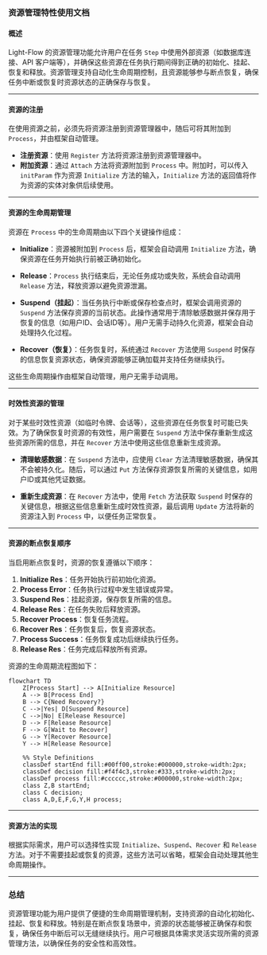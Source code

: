 ### 资源管理特性使用文档

#### 概述

Light-Flow 的资源管理功能允许用户在任务 `Step` 中使用外部资源（如数据库连接、API 客户端等），并确保这些资源在任务执行期间得到正确的初始化、挂起、恢复和释放。资源管理支持自动化生命周期控制，且资源能够参与断点恢复，确保任务中断或恢复时资源状态的正确保存与恢复。

---

#### 资源的注册

在使用资源之前，必须先将资源注册到资源管理器中，随后可将其附加到 `Process`，并由框架自动管理。

- **注册资源**：使用 `Register` 方法将资源注册到资源管理器中。
- **附加资源**：通过 `Attach` 方法将资源附加到 `Process` 中。附加时，可以传入 `initParam` 作为资源 `Initialize` 方法的输入，`Initialize` 方法的返回值将作为资源的实体对象供后续使用。

---

#### 资源的生命周期管理

资源在 `Process` 中的生命周期由以下四个关键操作组成：

- **Initialize**：资源被附加到 `Process` 后，框架会自动调用 `Initialize` 方法，确保资源在任务开始执行前被正确初始化。

- **Release**：`Process` 执行结束后，无论任务成功或失败，系统会自动调用 `Release` 方法，释放资源以避免资源泄漏。

- **Suspend（挂起）**：当任务执行中断或保存检查点时，框架会调用资源的 `Suspend` 方法保存资源的当前状态。此操作通常用于清除敏感数据并保存用于恢复的信息（如用户ID、会话ID等）。用户无需手动持久化资源，框架会自动处理持久化过程。

- **Recover（恢复）**：任务恢复时，系统通过 `Recover` 方法使用 `Suspend` 时保存的信息恢复资源状态，确保资源能够正确加载并支持任务继续执行。

这些生命周期操作由框架自动管理，用户无需手动调用。

---

#### 时效性资源的管理

对于某些时效性资源（如临时令牌、会话等），这些资源在任务恢复时可能已失效。为了确保恢复时资源的有效性，用户需要在 `Suspend` 方法中保存重新生成这些资源所需的信息，并在 `Recover` 方法中使用这些信息重新生成资源。

- **清理敏感数据**：在 `Suspend` 方法中，应使用 `Clear` 方法清理敏感数据，确保其不会被持久化。随后，可以通过 `Put` 方法保存资源恢复所需的关键信息，如用户ID或其他凭证数据。

- **重新生成资源**：在 `Recover` 方法中，使用 `Fetch` 方法获取 `Suspend` 时保存的关键信息，根据这些信息重新生成时效性资源，最后调用 `Update` 方法将新的资源注入到 `Process` 中，以便任务正常恢复。

---

#### 资源的断点恢复顺序

当启用断点恢复时，资源的恢复遵循以下顺序：

1. **Initialize Res**：任务开始执行前初始化资源。
2. **Process Error**：任务执行过程中发生错误或异常。
3. **Suspend Res**：挂起资源，保存恢复所需的信息。
4. **Release Res**：在任务失败后释放资源。
5. **Recover Process**：恢复任务流程。
6. **Recover Res**：任务恢复后，恢复资源状态。
7. **Process Success**：任务恢复成功后继续执行任务。
8. **Release Res**：任务完成后释放所有资源。

资源的生命周期流程图如下：

```mermaid
flowchart TD
    Z[Process Start] --> A[Initialize Resource]
    A --> B[Process End]
    B --> C{Need Recovery?}
    C -->|Yes| D[Suspend Resource]
    C -->|No| E[Release Resource]
    D --> F[Release Resource]
    F --> G[Wait to Recover]
    G --> Y[Recover Resource]
    Y --> H[Release Resource]

    %% Style Definitions
    classDef startEnd fill:#00ff00,stroke:#000000,stroke-width:2px;
    classDef decision fill:#f4f4c3,stroke:#333,stroke-width:2px;
    classDef process fill:#cccccc,stroke:#000000,stroke-width:2px;
    class Z,B startEnd;
    class C decision;
    class A,D,E,F,G,Y,H process;
```

---

#### 资源方法的实现

根据实际需求，用户可以选择性实现 `Initialize`、`Suspend`、`Recover` 和 `Release` 方法。对于不需要挂起或恢复的资源，这些方法可以省略，框架会自动处理其他生命周期操作。

---

### 总结

资源管理功能为用户提供了便捷的生命周期管理机制，支持资源的自动化初始化、挂起、恢复和释放。特别是在断点恢复场景中，资源的状态能够被正确保存和恢复，确保任务中断后可以无缝继续执行。用户可根据具体需求灵活实现所需的资源管理方法，以确保任务的安全性和高效性。
